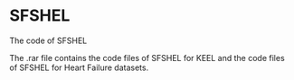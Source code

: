 # SFSHEL
The code of SFSHEL

The .rar file contains the code files of SFSHEL for KEEL and the code files of SFSHEL for Heart Failure datasets.
